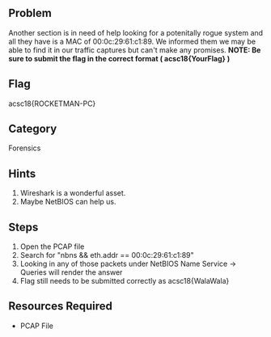 ## Problem
Another section is in need of help looking for a potenitally rogue system and all they have is a MAC of 00:0c:29:61:c1:89. We informed them we may be able to find it in our traffic captures but can't make any promises.
**NOTE:  Be sure to submit the flag in the correct format ( acsc18{YourFlag} )**

## Flag
acsc18{ROCKETMAN-PC}

## Category
Forensics

## Hints
1. Wireshark is a wonderful asset.
1. Maybe NetBIOS can help us.

## Steps
1. Open the PCAP file
1. Search for "nbns && eth.addr == 00:0c:29:61:c1:89"
1. Looking in any of those packets under NetBIOS Name Service -> Queries will render the answer
1. Flag still needs to be submitted correctly as acsc18{WalaWala}

## Resources Required
* PCAP File

